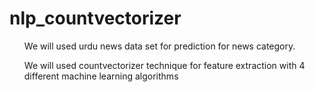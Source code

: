 # nlp_countvectorizer
<ol>We will used urdu news data set for prediction for news category. </ol>
<ol>We will used countvectorizer technique for feature extraction with 4 different machine learning algorithms</ol>
